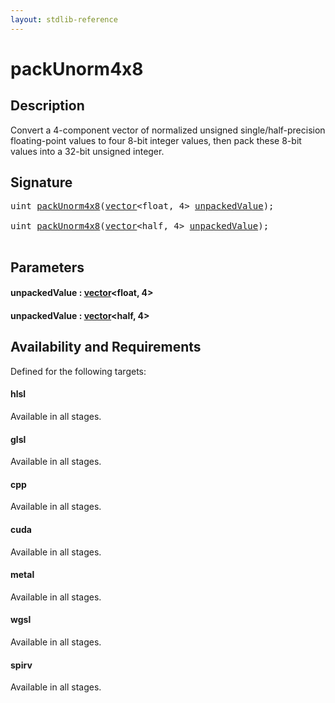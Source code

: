 ```yaml
---
layout: stdlib-reference
---
```


# packUnorm4x8

## Description

Convert a 4-component vector of normalized unsigned single/half-precision floating-point
values to four 8-bit integer values, then pack these 8-bit values into a
32-bit unsigned integer.




## Signature 

<pre>
<span class="code_keyword">uint</span> <a href="packunorm4x8-4.md">packUnorm4x8</a>(<a href="../types/vector/index.md" class="code_type">vector</a>&lt;<span class="code_keyword">float</span>, 4&gt; <a href="packunorm4x8-4.md#decl-unpackedValue" class="code_param">unpackedValue</a>);

<span class="code_keyword">uint</span> <a href="packunorm4x8-4.md">packUnorm4x8</a>(<a href="../types/vector/index.md" class="code_type">vector</a>&lt;<span class="code_keyword">half</span>, 4&gt; <a href="packunorm4x8-4.md#decl-unpackedValue" class="code_param">unpackedValue</a>);

</pre>

## Parameters

####  <a id="decl-unpackedValue"></a>unpackedValue  : [vector](../types/vector/index.md)\<float, 4\>
####  <a id="decl-unpackedValue"></a>unpackedValue  : [vector](../types/vector/index.md)\<half, 4\>

## Availability and Requirements

Defined for the following targets:

#### hlsl
Available in all stages.

#### glsl
Available in all stages.

#### cpp
Available in all stages.

#### cuda
Available in all stages.

#### metal
Available in all stages.

#### wgsl
Available in all stages.

#### spirv
Available in all stages.




<script>
// Fix .md links to .html when on ReadTheDocs
if (window.location.hostname.includes('readthedocs') || 
    window.location.hostname.includes('rtfd.io')) {
  document.addEventListener('DOMContentLoaded', function() {
    const links = document.querySelectorAll('a');
    links.forEach(link => {
      if (link.getAttribute('href') && link.getAttribute('href').endsWith('.md')) {
        link.href = link.href.replace(/\.md($|#|\?)/, '.html$1');
      }
    });
  });
}
</script>
